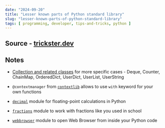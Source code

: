 ```yaml
---
date: "2024-09-20"
title: "Lesser known parts of Python standard library"
slug: "lesser-known-parts-of-python-standard-library"
tags: [ programming, developer, tips-and-tricks, python ]
---
```




## Source - [trickster.dev][1]

## Notes
* [Collection and related classes][2] for more specific cases - Deque, Counter, ChainMap, OrderedDict, UserDict, UserList, UserString
* `@contextmanager` from [`contextlib`][3] allows to use `with` keyword for your own functions
* [`decimal`][4] module for floating-point calculations in Python
* [`fractions`][5] module to work with fractions like you used in school
* [`webbrowser`][6] module to open Web Browser from inside your Python code



  [1]: https://www.trickster.dev/post/lesser-known-parts-of-python-standard-library/
  [2]: https://docs.python.org/3/library/collections.html
  [3]: https://docs.python.org/3/library/contextlib.html
  [4]: https://docs.python.org/3/library/decimal.html
  [5]: https://docs.python.org/3/library/fractions.html
  [6]: https://docs.python.org/3/library/webbrowser.html

